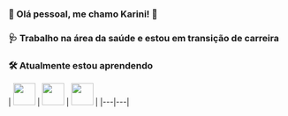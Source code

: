 ### 🦋 Olá pessoal, me chamo Karini! 🦋
### 🩺 Trabalho na área da saúde e estou em transição de carreira
### 🛠️ Atualmente estou aprendendo

| <img loading="lazy" src="https://cdn.jsdelivr.net/gh/devicons/devicon@latest/icons/javascript/javascript-original.svg" width="40" height="40"> | <img loading="lazy" src="https://cdn.jsdelivr.net/gh/devicons/devicon@latest/icons/html5/html5-plain-wordmark.svg" width="40" height="40"> | <img loading="lazy" src="https://cdn.jsdelivr.net/gh/devicons/devicon@latest/icons/css3/css3-original.svg" width="40" height="40"> | 
|---|---|






      
<!--
**Karini90/Karini90** is a ✨ _special_ ✨ repository because its `README.md` (this file) appears on your GitHub profile.

Here are some ideas to get you started:

- 🔭 I’m currently working on ...
- 🌱 I’m currently learning ...
- 👯 I’m looking to collaborate on ...
- 🤔 I’m looking for help with ...
- 💬 Ask me about ...
- 📫 How to reach me: ...
- 😄 Pronouns: ...
- ⚡ Fun fact: ...
-->
